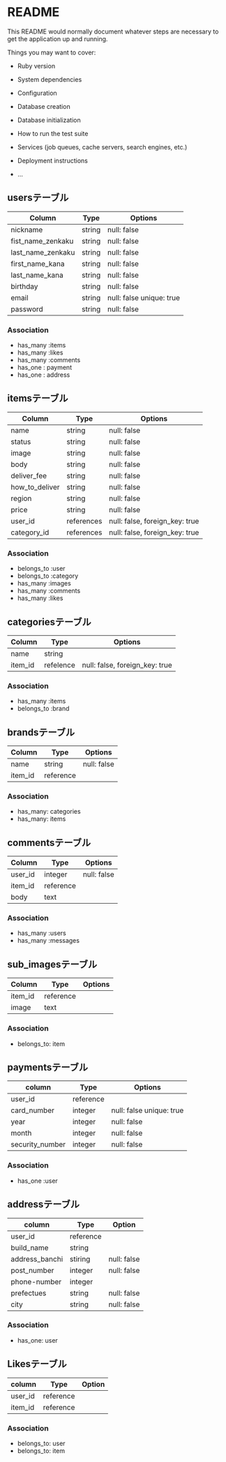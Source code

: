 # README

This README would normally document whatever steps are necessary to get the
application up and running.

Things you may want to cover:

* Ruby version

* System dependencies

* Configuration

* Database creation

* Database initialization

* How to run the test suite

* Services (job queues, cache servers, search engines, etc.)

* Deployment instructions

* ...

## usersテーブル

|Column|Type|Options|
|------|----|-------|
|nickname|string|null: false|
|fist_name_zenkaku|string|null: false|
|last_name_zenkaku|string|null: false|
|first_name_kana|string|null: false
|last_name_kana|string|null: false|
|birthday|string|null: false|
|email|string|null: false unique: true|
|password|string|null: false|

### Association
- has_many :items
- has_many :likes
- has_many :comments
- has_one : payment
- has_one : address

## itemsテーブル
|Column|Type|Options|
|------|----|-------|
|name|string|null: false|
|status|string|null: false|
|image|string|null: false|
|body|string|null: false|
|deliver_fee|string|null: false|
|how_to_deliver|string|null: false|
|region|string|null: false|
|price|string|null: false|
|user_id|references|null: false, foreign_key: true|
|category_id|references|null: false, foreign_key: true|

### Association
- belongs_to :user
- belongs_to :category
- has_many :images
- has_many :comments
- has_many :likes

## categoriesテーブル
|Column|Type|Options|
|------|----|-------|
|name|string|
|item_id|refelence|null: false, foreign_key: true|

### Association
- has_many :items
- belongs_to :brand

## brandsテーブル
|Column|Type|Options|
|------|----|-------|
|name|string|null: false|
|item_id|reference|
### Association
- has_many: categories
- has_many: items

## commentsテーブル
|Column|Type|Options|
|------|----|-------|
|user_id|integer|null: false|
|item_id|reference|
|body|text|

### Association
- has_many :users
- has_many :messages

## sub_imagesテーブル
|Column|Type|Options|
|------|----|-------|
|item_id|reference|
|image|text|

### Association
- belongs_to: item

## paymentsテーブル
|column|Type|Options|
|-------|---------|-----------|
|user_id|reference|
|card_number|integer|null: false unique: true|
|year|integer|null: false|
|month|integer|null: false|
|security_number|integer|null: false|

### Association
- has_one :user

## addressテーブル
|column|Type|Option|
|----------|------|---------|
|user_id|reference|
|build_name|string|
|address_banchi|stiring|null: false|
|post_number|integer|null: false|
|phone-number|integer|
|prefectues|string|null: false|
|city|string|null: false|

### Association
- has_one: user

## Likesテーブル
|column|Type|Option|
|----------|------|---------|
|user_id|reference|
|item_id|reference|

### Association
- belongs_to: user
- belongs_to: item